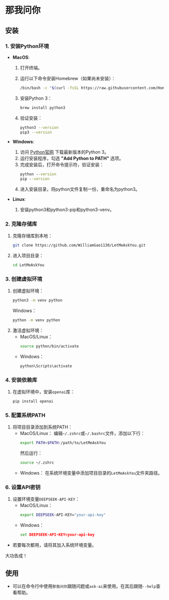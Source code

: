 # 那我问你

## 安装

### 1. 安装Python环境

- **MacOS**:
  1. 打开终端。
  2. 运行以下命令安装Homebrew（如果尚未安装）：

     ```bash
     /bin/bash -c "$(curl -fsSL https://raw.githubusercontent.com/Homebrew/install/HEAD/install.sh)"
     ```

  3. 安装Python 3：

     ```bash
     brew install python3
     ```

  4. 验证安装：

     ```bash
     python3 --version
     pip3 --version
     ```

- **Windows**:
  1. 访问 [Python官网](https://www.python.org/downloads/) 下载最新版本的Python 3。
  2. 运行安装程序，勾选 **"Add Python to PATH"** 选项。
  3. 完成安装后，打开命令提示符，验证安装：
     ```cmd
     python --version
     pip --version
     ```
  4. 进入安装目录，将python文件复制一份，重命名为python3。

- **Linux**:

  1. 安装python3和python3-pip和python3-venv。

### 2. 克隆存储库
1. 克隆存储库到本地：
   ```bash
   git clone https://github.com/WilliamGao1130/LetMeAskYou.git
   ```
2. 进入项目目录：
   ```bash
   cd LetMeAskYou
   ```

### 3. 创建虚拟环境

1. 创建虚拟环境：
   ```bash
   python3 -m venv python
   ```
   Windows：
   ```cmd
   python -m venv python
   ```
2. 激活虚拟环境：
   - MacOS/Linux：
     ```bash
     source python/bin/activate
     ```
   - Windows：
     ```cmd
     python\Scripts\activate
     ```

### 4. 安装依赖库
1. 在虚拟环境中，安装`openai`库：
   ```bash
   pip install openai
   ```

### 5. 配置系统PATH
1. 将项目目录添加到系统PATH：
   - MacOS/Linux：
     编辑`~/.zshrc`或`~/.bashrc`文件，添加以下行：
     ```bash
     export PATH=$PATH:/path/to/LetMeAskYou
     ```
     然后运行：
     ```bash
     source ~/.zshrc
     ```
   - Windows：
     在系统环境变量中添加项目目录的`LetMeAskYou`文件夹路径。

### 6. 设置API密钥
1. 设置环境变量`DEEPSEEK-API-KEY`：
   - MacOS/Linux：
     ```bash
     export DEEPSEEK-API-KEY="your-api-key"
     ```
   - Windows：
     ```cmd
     set DEEPSEEK-API-KEY=your-api-key
     ```

- 若要每次都用，请将其加入系统环境变量。

大功告成！

## 使用

- 可以在命令行中使用`那我问你`跟随问题或`ask-ai`来使用。在其后跟随`--help`查看帮助。